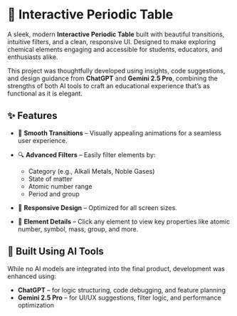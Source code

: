 # 🧪 Interactive Periodic Table

A sleek, modern **Interactive Periodic Table** built with beautiful transitions, intuitive filters, and a clean, responsive UI. Designed to make exploring chemical elements engaging and accessible for students, educators, and enthusiasts alike.

This project was thoughtfully developed using insights, code suggestions, and design guidance from **ChatGPT** and **Gemini 2.5 Pro**, combining the strengths of both AI tools to craft an educational experience that’s as functional as it is elegant.

## ✨ Features

* 🌈 **Smooth Transitions** – Visually appealing animations for a seamless user experience.
* 🔍 **Advanced Filters** – Easily filter elements by:

  * Category (e.g., Alkali Metals, Noble Gases)
  * State of matter
  * Atomic number range
  * Period and group
* 📱 **Responsive Design** – Optimized for all screen sizes.
* 🧪 **Element Details** – Click any element to view key properties like atomic number, symbol, mass, group, and more.

## 🧠 Built Using AI Tools

While no AI models are integrated into the final product, development was enhanced using:

* **ChatGPT** – for logic structuring, code debugging, and feature planning
* **Gemini 2.5 Pro** – for UI/UX suggestions, filter logic, and performance optimization
